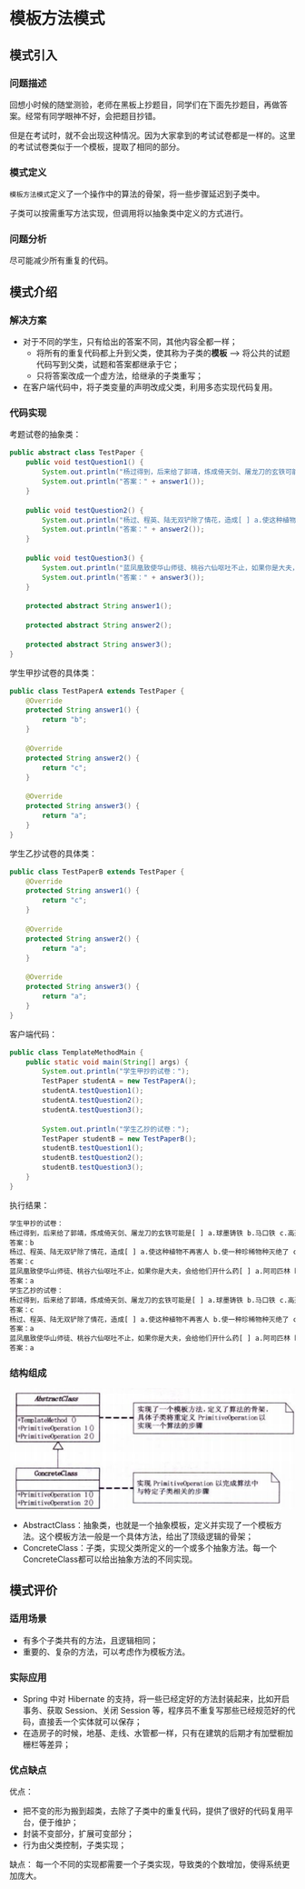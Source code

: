 # 模板方法模式

## 模式引入

### 问题描述

回想小时候的随堂测验，老师在黑板上抄题目，同学们在下面先抄题目，再做答案。经常有同学眼神不好，会把题目抄错。

但是在考试时，就不会出现这种情况。因为大家拿到的考试试卷都是一样的。这里的考试试卷类似于一个模板，提取了相同的部分。

### 模式定义

`模板方法模式`定义了一个操作中的算法的骨架，将一些步骤延迟到子类中。

子类可以按需重写方法实现，但调用将以抽象类中定义的方式进行。

### 问题分析

尽可能减少所有重复的代码。

## 模式介绍

### 解决方案

- 对于不同的学生，只有给出的答案不同，其他内容全都一样；
    - 将所有的重复代码都上升到父类，使其称为子类的**模板** --> 将公共的试题代码写到父类，试题和答案都继承于它；
    - 只将答案改成一个虚方法，给继承的子类重写；
- 在客户端代码中，将子类变量的声明改成父类，利用多态实现代码复用。

### 代码实现

考题试卷的抽象类：
```java
public abstract class TestPaper {
    public void testQuestion1() {
        System.out.println("杨过得到，后来给了郭靖，炼成倚天剑、屠龙刀的玄铁可能是[ ] a.球墨铸铁 b.马口铁 c.高速合金钢 d.碳素纤维");
        System.out.println("答案：" + answer1());
    }

    public void testQuestion2() {
        System.out.println("杨过、程英、陆无双铲除了情花，造成[ ] a.使这种植物不再害人 b.使一种珍稀物种灭绝了 c.破坏了那个生物圈的生态平衡 d.造成该地区沙漠化");
        System.out.println("答案：" + answer2());
    }

    public void testQuestion3() {
        System.out.println("蓝凤凰致使华山师徒、桃谷六仙呕吐不止，如果你是大夫，会给他们开什么药[ ] a.阿司匹林 b.牛黄解毒片 c.氟哌酸 d.让他们喝大量的生牛奶 e.以上全不对");
        System.out.println("答案：" + answer3());
    }

    protected abstract String answer1();

    protected abstract String answer2();

    protected abstract String answer3();
}
```

学生甲抄试卷的具体类：
```java
public class TestPaperA extends TestPaper {
    @Override
    protected String answer1() {
        return "b";
    }

    @Override
    protected String answer2() {
        return "c";
    }

    @Override
    protected String answer3() {
        return "a";
    }
}
```

学生乙抄试卷的具体类：
```java
public class TestPaperB extends TestPaper {
    @Override
    protected String answer1() {
        return "c";
    }

    @Override
    protected String answer2() {
        return "a";
    }

    @Override
    protected String answer3() {
        return "a";
    }
}
```

客户端代码：
```java
public class TemplateMethodMain {
    public static void main(String[] args) {
        System.out.println("学生甲抄的试卷：");
        TestPaper studentA = new TestPaperA();
        studentA.testQuestion1();
        studentA.testQuestion2();
        studentA.testQuestion3();

        System.out.println("学生乙抄的试卷：");
        TestPaper studentB = new TestPaperB();
        studentB.testQuestion1();
        studentB.testQuestion2();
        studentB.testQuestion3();
    }
}
```

执行结果：

```bash
学生甲抄的试卷：
杨过得到，后来给了郭靖，炼成倚天剑、屠龙刀的玄铁可能是[ ] a.球墨铸铁 b.马口铁 c.高速合金钢 d.碳素纤维
答案：b
杨过、程英、陆无双铲除了情花，造成[ ] a.使这种植物不再害人 b.使一种珍稀物种灭绝了 c.破坏了那个生物圈的生态平衡 d.造成该地区沙漠化
答案：c
蓝凤凰致使华山师徒、桃谷六仙呕吐不止，如果你是大夫，会给他们开什么药[ ] a.阿司匹林 b.牛黄解毒片 c.氟哌酸 d.让他们喝大量的生牛奶 e.以上全不对
答案：a
学生乙抄的试卷：
杨过得到，后来给了郭靖，炼成倚天剑、屠龙刀的玄铁可能是[ ] a.球墨铸铁 b.马口铁 c.高速合金钢 d.碳素纤维
答案：c
杨过、程英、陆无双铲除了情花，造成[ ] a.使这种植物不再害人 b.使一种珍稀物种灭绝了 c.破坏了那个生物圈的生态平衡 d.造成该地区沙漠化
答案：a
蓝凤凰致使华山师徒、桃谷六仙呕吐不止，如果你是大夫，会给他们开什么药[ ] a.阿司匹林 b.牛黄解毒片 c.氟哌酸 d.让他们喝大量的生牛奶 e.以上全不对
答案：a
```

### 结构组成

![模板方法UML](img/template_method/TemplateMethodUML.png)

- AbstractClass：抽象类，也就是一个抽象模板，定义并实现了一个模板方法。这个模板方法一般是一个具体方法，给出了顶级逻辑的骨架；
- ConcreteClass：子类，实现父类所定义的一个或多个抽象方法。每一个ConcreteClass都可以给出抽象方法的不同实现。

## 模式评价

### 适用场景

- 有多个子类共有的方法，且逻辑相同；
- 重要的、复杂的方法，可以考虑作为模板方法。

### 实际应用

- Spring 中对 Hibernate 的支持，将一些已经定好的方法封装起来，比如开启事务、获取 Session、关闭 Session 等，程序员不重复写那些已经规范好的代码，直接丢一个实体就可以保存；
- 在造房子的时候，地基、走线、水管都一样，只有在建筑的后期才有加壁橱加栅栏等差异；

### 优点缺点

优点：
- 把不变的形为搬到超类，去除了子类中的重复代码，提供了很好的代码复用平台，便于维护；
- 封装不变部分，扩展可变部分；
- 行为由父类控制，子类实现；

缺点：
每一个不同的实现都需要一个子类实现，导致类的个数增加，使得系统更加庞大。